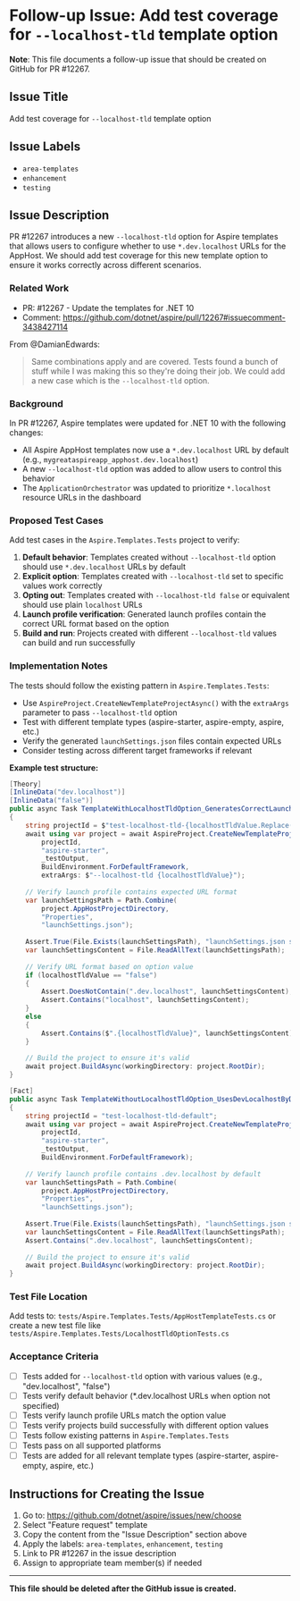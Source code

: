 # Follow-up Issue: Add test coverage for `--localhost-tld` template option

**Note**: This file documents a follow-up issue that should be created on GitHub for PR #12267.

## Issue Title
Add test coverage for `--localhost-tld` template option

## Issue Labels
- `area-templates`
- `enhancement`
- `testing`

## Issue Description

PR #12267 introduces a new `--localhost-tld` option for Aspire templates that allows users to configure whether to use `*.dev.localhost` URLs for the AppHost. We should add test coverage for this new template option to ensure it works correctly across different scenarios.

### Related Work

- PR: #12267 - Update the templates for .NET 10
- Comment: https://github.com/dotnet/aspire/pull/12267#issuecomment-3438427114

From @DamianEdwards:
> Same combinations apply and are covered. Tests found a bunch of stuff while I was making this so they're doing their job. We could add a new case which is the `--localhost-tld` option.

### Background

In PR #12267, Aspire templates were updated for .NET 10 with the following changes:
- All Aspire AppHost templates now use a `*.dev.localhost` URL by default (e.g., `mygreataspireapp_apphost.dev.localhost`)
- A new `--localhost-tld` option was added to allow users to control this behavior
- The `ApplicationOrchestrator` was updated to prioritize `*.localhost` resource URLs in the dashboard

### Proposed Test Cases

Add test cases in the `Aspire.Templates.Tests` project to verify:

1. **Default behavior**: Templates created without `--localhost-tld` option should use `*.dev.localhost` URLs by default
2. **Explicit option**: Templates created with `--localhost-tld` set to specific values work correctly
3. **Opting out**: Templates created with `--localhost-tld false` or equivalent should use plain `localhost` URLs
4. **Launch profile verification**: Generated launch profiles contain the correct URL format based on the option
5. **Build and run**: Projects created with different `--localhost-tld` values can build and run successfully

### Implementation Notes

The tests should follow the existing pattern in `Aspire.Templates.Tests`:
- Use `AspireProject.CreateNewTemplateProjectAsync()` with the `extraArgs` parameter to pass `--localhost-tld` option
- Test with different template types (aspire-starter, aspire-empty, aspire, etc.)
- Verify the generated `launchSettings.json` files contain expected URLs
- Consider testing across different target frameworks if relevant

**Example test structure:**
```csharp
[Theory]
[InlineData("dev.localhost")]
[InlineData("false")]
public async Task TemplateWithLocalhostTldOption_GeneratesCorrectLaunchProfile(string localhostTldValue)
{
    string projectId = $"test-localhost-tld-{localhostTldValue.Replace(".", "_")}";
    await using var project = await AspireProject.CreateNewTemplateProjectAsync(
        projectId,
        "aspire-starter",
        _testOutput,
        BuildEnvironment.ForDefaultFramework,
        extraArgs: $"--localhost-tld {localhostTldValue}");
    
    // Verify launch profile contains expected URL format
    var launchSettingsPath = Path.Combine(
        project.AppHostProjectDirectory,
        "Properties",
        "launchSettings.json");
    
    Assert.True(File.Exists(launchSettingsPath), "launchSettings.json should exist");
    var launchSettingsContent = File.ReadAllText(launchSettingsPath);
    
    // Verify URL format based on option value
    if (localhostTldValue == "false")
    {
        Assert.DoesNotContain(".dev.localhost", launchSettingsContent);
        Assert.Contains("localhost", launchSettingsContent);
    }
    else
    {
        Assert.Contains($".{localhostTldValue}", launchSettingsContent);
    }
    
    // Build the project to ensure it's valid
    await project.BuildAsync(workingDirectory: project.RootDir);
}

[Fact]
public async Task TemplateWithoutLocalhostTldOption_UsesDevLocalhostByDefault()
{
    string projectId = "test-localhost-tld-default";
    await using var project = await AspireProject.CreateNewTemplateProjectAsync(
        projectId,
        "aspire-starter",
        _testOutput,
        BuildEnvironment.ForDefaultFramework);
    
    // Verify launch profile contains .dev.localhost by default
    var launchSettingsPath = Path.Combine(
        project.AppHostProjectDirectory,
        "Properties",
        "launchSettings.json");
    
    Assert.True(File.Exists(launchSettingsPath), "launchSettings.json should exist");
    var launchSettingsContent = File.ReadAllText(launchSettingsPath);
    Assert.Contains(".dev.localhost", launchSettingsContent);
    
    // Build the project to ensure it's valid
    await project.BuildAsync(workingDirectory: project.RootDir);
}
```

### Test File Location
Add tests to: `tests/Aspire.Templates.Tests/AppHostTemplateTests.cs` or create a new test file like `tests/Aspire.Templates.Tests/LocalhostTldOptionTests.cs`

### Acceptance Criteria

- [ ] Tests added for `--localhost-tld` option with various values (e.g., "dev.localhost", "false")
- [ ] Tests verify default behavior (*.dev.localhost URLs when option not specified)
- [ ] Tests verify launch profile URLs match the option value
- [ ] Tests verify projects build successfully with different option values
- [ ] Tests follow existing patterns in `Aspire.Templates.Tests`
- [ ] Tests pass on all supported platforms
- [ ] Tests are added for all relevant template types (aspire-starter, aspire-empty, aspire, etc.)

## Instructions for Creating the Issue

1. Go to: https://github.com/dotnet/aspire/issues/new/choose
2. Select "Feature request" template
3. Copy the content from the "Issue Description" section above
4. Apply the labels: `area-templates`, `enhancement`, `testing`
5. Link to PR #12267 in the issue description
6. Assign to appropriate team member(s) if needed

---

**This file should be deleted after the GitHub issue is created.**
